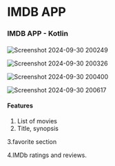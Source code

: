 # IMDB APP
### IMDB APP - Kotlin 

####

![Screenshot 2024-09-30 200249](https://github.com/user-attachments/assets/90002772-4ef2-4126-a361-8936a93c1d99)




![Screenshot 2024-09-30 200326](https://github.com/user-attachments/assets/7603ad26-1f5a-4dcb-9266-873702e75e85)

![Screenshot 2024-09-30 200400](https://github.com/user-attachments/assets/b716fde0-23fa-40d7-bee9-abee68382b1f)


 ![Screenshot 2024-09-30 200617](https://github.com/user-attachments/assets/8e77e1b3-071d-43bb-aeaf-da4df94128f5)
 

#### Features 
1. List of movies
2. Title, synopsis
   
3.favorite section

4.IMDb ratings and reviews.
